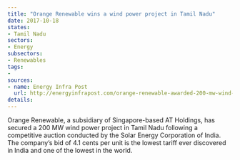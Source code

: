 ```yaml
---
title: "Orange Renewable wins a wind power project in Tamil Nadu"
date: 2017-10-18
states:
- Tamil Nadu
sectors:
- Energy
subsectors:
- Renewables
tags:
- 
sources:
- name: Energy Infra Post
  url: http://energyinfrapost.com/orange-renewable-awarded-200-mw-wind-project-state-tamil-nadu/
details:
---
```


Orange Renewable, a subsidiary of Singapore-based AT Holdings, has secured a 200 MW wind power project in Tamil Nadu following a competitive auction conducted by the Solar Energy Corporation of India. The company’s bid of 4.1 cents per unit is the lowest tariff ever discovered in India and one of the lowest in the world. 

